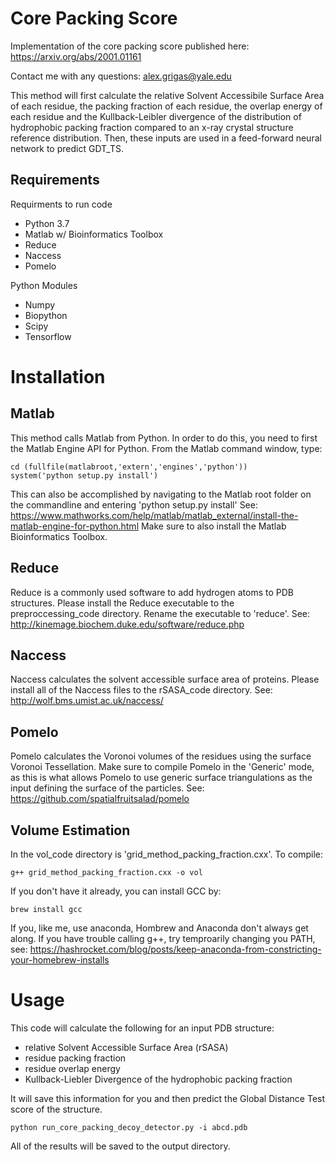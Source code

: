# Core Packing Score
Implementation of the core packing score published here: https://arxiv.org/abs/2001.01161

Contact me with any questions: alex.grigas@yale.edu

This method will first calculate the relative Solvent Accessibile Surface Area of each residue, the packing fraction of each residue, the overlap energy of each residue and the Kullback-Leibler divergence of the distribution of hydrophobic packing fraction compared to an x-ray crystal structure reference distribution. Then, these inputs are used in a feed-forward neural network to predict GDT_TS.

## Requirements
Requirments to run code

- Python 3.7
- Matlab w/ Bioinformatics Toolbox
- Reduce
- Naccess
- Pomelo

Python Modules
- Numpy
- Biopython
- Scipy
- Tensorflow

# Installation

## Matlab
This method calls Matlab from Python. In order to do this, you need to first the Matlab Engine API for Python. From the Matlab command window, type:
```
cd (fullfile(matlabroot,'extern','engines','python'))
system('python setup.py install')
```
This can also be accomplished by navigating to the Matlab root folder on the commandline and entering 'python setup.py install'
See: https://www.mathworks.com/help/matlab/matlab_external/install-the-matlab-engine-for-python.html
Make sure to also install the Matlab Bioinformatics Toolbox.

## Reduce
Reduce is a commonly used software to add hydrogen atoms to PDB structures. Please install the Reduce executable to the preproccessing_code directory. Rename the executable to 'reduce'. See: http://kinemage.biochem.duke.edu/software/reduce.php

## Naccess
Naccess calculates the solvent accessible surface area of proteins. Please install all of the Naccess files to the rSASA_code directory.
See: http://wolf.bms.umist.ac.uk/naccess/

## Pomelo
Pomelo calculates the Voronoi volumes of the residues using the surface Voronoi Tessellation. Make sure to compile Pomelo in the 'Generic' mode, as this is what allows Pomelo to use generic surface triangulations as the input defining the surface of the particles.
See: https://github.com/spatialfruitsalad/pomelo

## Volume Estimation
In the vol_code directory is 'grid_method_packing_fraction.cxx'. To compile:
```
g++ grid_method_packing_fraction.cxx -o vol
```
If you don't have it already, you can install GCC by:
```
brew install gcc
```
If you, like me, use anaconda, Hombrew and Anaconda don't always get along. If you have trouble calling g++, try temproarily changing you PATH, see: https://hashrocket.com/blog/posts/keep-anaconda-from-constricting-your-homebrew-installs

# Usage
This code will calculate the following for an input PDB structure:

- relative Solvent Accessible Surface Area (rSASA)
- residue packing fraction
- residue overlap energy
- Kullback-Liebler Divergence of the hydrophobic packing fraction

It will save this information for you and then predict the Global Distance Test score of the structure.
```
python run_core_packing_decoy_detector.py -i abcd.pdb
```
All of the results will be saved to the output directory.
